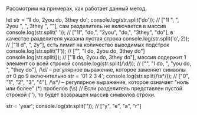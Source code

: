 
Рассмотрим на примерах, как работает данный метод.

let str = '1I do, 2you do, 3they do'; console.log(str.split('do')); // ["1I ", ", 2you ", ", 3they ", ""], сам разделитель не включается в массив console.log(str.split(' ')); // ["1I", "do,", "2you", "do,", "3they", "do"], в качестве разделителя указана пустая строка console.log(str.split('o', 2)); // ["1I d", ", 2y"], есть лимит на количество выводимых подстрок console.log(str.split('1')); // ["", "I do, 2you do, 3they do"] console.log(str.split()); // ["1I do, 2you do, 3they do"], массив содержит 1 элемент со всей строкой console.log(str.split(/\d/)); // ["", "I do, ", "you do, ", "they do"], /\d/ – регулярное выражение, которое заменяет символы от 0 до 9 включительно str = '01 2 3 4'; console.log(str.split(/\s*/)); // ["0", "1", "2", "3", "4"], /\s*/ – регулярное выражение, которое означает "ноль или более" (*) пробелов (\s) // Если разделитель представлен пустой строкой (''), то будет возвращен массив символов строки.

str = 'year'; console.log(str.split('')); // ["y", "e", "a", "r"]
